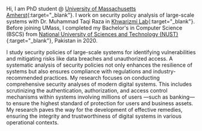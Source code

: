 Hi, I am PhD student @ [University of Massachusetts Amherst](https://www.umass.edu/){:target="_blank"}. I work on security policy analysis of large-scale systems with Dr. Muhammad Taqi Raza in [Khwarizmi Lab](https://khwarizmilab.github.io/){:target="_blank"}.
Before joining UMass, I completed my Bachelor's in Computer Science (BSCS) from [National University of Sciences and Technology (NUST)](https://nust.edu.pk/){:target="_blank"}, Pakistan in 2020.

I study security policies of large-scale systems for identifying vulnerabilities and mitigating risks like data breaches and unauthorized access. A systematic analysis of security policies not only enhances the resilience of systems but also ensures compliance with regulations and industry-recommended practices. My research focuses on conducting comprehensive security analyses of modern digital systems. This includes scrutinizing the authentication, authorization, and access control mechanisms within systems involving millions of users —such as banking— to ensure the highest standard of protection for users and business assets. My research paves the way for the development of effective remedies, ensuring the integrity and trustworthiness of digital systems in various operational contexts.